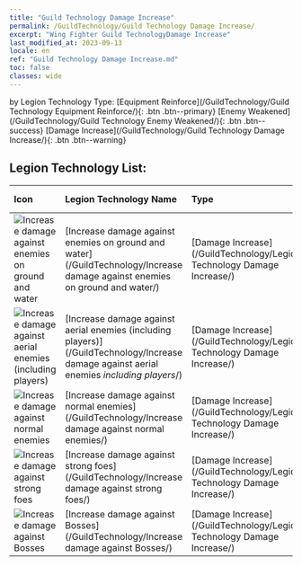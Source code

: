 ```yaml
---
title: "Guild Technology Damage Increase"
permalink: /GuildTechnology/Guild Technology Damage Increase/
excerpt: "Wing Fighter Guild TechnologyDamage Increase"
last_modified_at: 2023-09-13
locale: en
ref: "Guild Technology Damage Increase.md"
toc: false
classes: wide
---
```


  by Legion Technology Type:  [Equipment Reinforce](/GuildTechnology/Guild Technology Equipment Reinforce/){: .btn .btn--primary}   [Enemy Weakened](/GuildTechnology/Guild Technology Enemy Weakened/){: .btn .btn--success}   [Damage Increase](/GuildTechnology/Guild Technology Damage Increase/){: .btn .btn--warning} 

## Legion Technology List:

  | Icon | Legion Technology Name | Type | Max level | Increase by level |
  |:-----|:---------------|:-----|:---------:|:-----------------:|
  | ![Increase damage against enemies on ground and water](/images/guild_technology/guild_tech_icon_25_p.png)  | [Increase damage against enemies on ground and water](/GuildTechnology/Increase damage against enemies on ground and water/)  | [Damage Increase](/GuildTechnology/Legion Technology Damage Increase/)  | **100**  | **+0.3 %** |
  | ![Increase damage against aerial enemies (including players)](/images/guild_technology/guild_tech_icon_26_p.png)  | [Increase damage against aerial enemies (including players)](/GuildTechnology/Increase damage against aerial enemies _including players_/)  | [Damage Increase](/GuildTechnology/Legion Technology Damage Increase/)  | **100**  | **+0.3 %** |
  | ![Increase damage against normal enemies](/images/guild_technology/guild_tech_icon_27_p.png)  | [Increase damage against normal enemies](/GuildTechnology/Increase damage against normal enemies/)  | [Damage Increase](/GuildTechnology/Legion Technology Damage Increase/)  | **100**  | **+0.3 %** |
  | ![Increase damage against strong foes](/images/guild_technology/guild_tech_icon_28_p.png)  | [Increase damage against strong foes](/GuildTechnology/Increase damage against strong foes/)  | [Damage Increase](/GuildTechnology/Legion Technology Damage Increase/)  | **100**  | **+0.3 %** |
  | ![Increase damage against Bosses](/images/guild_technology/guild_tech_icon_29_p.png)  | [Increase damage against Bosses](/GuildTechnology/Increase damage against Bosses/)  | [Damage Increase](/GuildTechnology/Legion Technology Damage Increase/)  | **100**  | **+0.3 %** |
